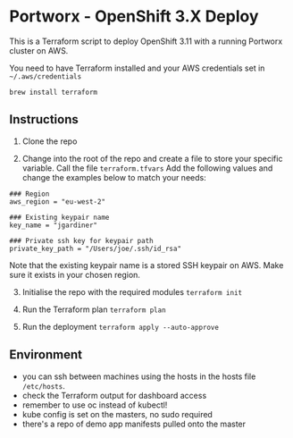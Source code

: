 # Portworx - OpenShift 3.X Deploy
This is a Terraform script to deploy OpenShift 3.11 with a running Portworx cluster on AWS.

You need to have Terraform installed and your AWS credentials set in `~/.aws/credentials`

`brew install terraform`

## Instructions
1. Clone the repo

2. Change into the root of the repo and create a file to store your specific variable. Call the file `terraform.tfvars`
Add the following values and change the examples below to match your needs:
```
### Region
aws_region = "eu-west-2"

### Existing keypair name
key_name = "jgardiner"

### Private ssh key for keypair path
private_key_path = "/Users/joe/.ssh/id_rsa"

```
Note that the existing keypair name is a stored SSH keypair on AWS. Make sure it exists in your chosen region.

3. Initialise the repo with the required modules
`terraform init`

4. Run the Terraform plan
`terraform plan`

5. Run the deployment
`terraform apply --auto-approve`

## Environment
- you can ssh between machines using the hosts in the hosts file `/etc/hosts`.
- check the Terraform output for dashboard access
- remember to use oc instead of kubectl!
- kube config is set on the masters, no sudo required
- there's a repo of demo app manifests pulled onto the master